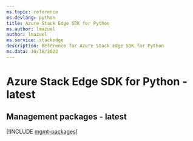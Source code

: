 ```yaml
---
ms.topic: reference
ms.devlang: python
title: Azure Stack Edge SDK for Python
ms.author: lmazuel
author: lmazuel
ms.service: stackedge
description: Reference for Azure Stack Edge SDK for Python
ms.data: 10/18/2022
---
```

# Azure Stack Edge SDK for Python - latest

## Management packages - latest
[!INCLUDE [mgmt-packages](stack-edge-mgmt-index.md)]